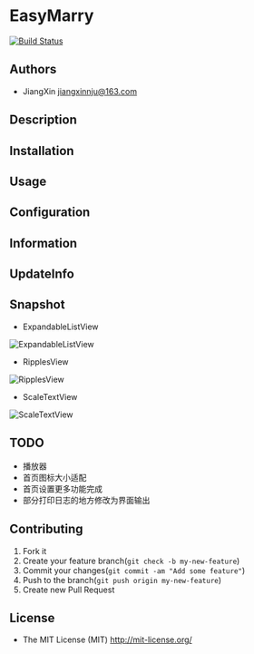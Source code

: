 # EasyMarry

[![Build Status](https://travis-ci.org/jiangxincode/EasyMarry.svg?branch=master)](https://travis-ci.org/jiangxincode/EasyMarry)

## Authors

+ JiangXin jiangxinnju@163.com

## Description

## Installation

## Usage

## Configuration

## Information

## UpdateInfo

## Snapshot

* ExpandableListView

![ExpandableListView](https://raw.githubusercontent.com/wiki/jiangxincode/EasyMarry/gif/ExpandableListView.gif)

* RipplesView

![RipplesView](https://raw.githubusercontent.com/wiki/jiangxincode/EasyMarry/gif/RipplesView.gif)

* ScaleTextView

![ScaleTextView](https://raw.githubusercontent.com/wiki/jiangxincode/EasyMarry/gif/ScaleTextView.gif)

## TODO

* 播放器
* 首页图标大小适配
* 首页设置更多功能完成
* 部分打印日志的地方修改为界面输出

## Contributing

1. Fork it
2. Create your feature branch(`git check -b my-new-feature`)
3. Commit your changes(`git commit -am "Add some feature"`)
4. Push to the branch(`git push origin my-new-feature`)
5. Create new Pull Request

## License

+ The MIT License (MIT) <http://mit-license.org/>
